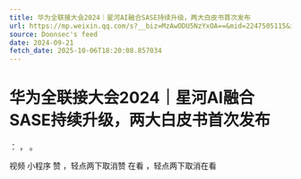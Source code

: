 ```yaml
---
title: 华为全联接大会2024｜星河AI融合SASE持续升级，两大白皮书首次发布
url: https://mp.weixin.qq.com/s?__biz=MzAwODU5NzYxOA==&mid=2247505115&idx=1&sn=546d470be035a34e5fb776666fa9173b
source: Doonsec's feed
date: 2024-09-21
fetch_date: 2025-10-06T18:20:08.857034
---
```


# 华为全联接大会2024｜星河AI融合SASE持续升级，两大白皮书首次发布

：
，
。

视频
小程序
赞
，轻点两下取消赞
在看
，轻点两下取消在看